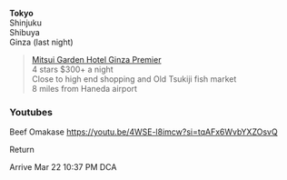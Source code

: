 **Tokyo**  
Shinjuku  
Shibuya  
Ginza (last night)

> [Mitsui Garden Hotel Ginza Premier](https://maps.app.goo.gl/thZ7vzELg5eqQKVg7)  
> 4 stars
> $300+ a night  
> Close to high end shopping and Old Tsukiji fish market  
> 8 miles from Haneda airport

### Youtubes

Beef Omakase https://youtu.be/4WSE-l8imcw?si=tqAFx6WvbYXZOsvQ

Return

Arrive Mar 22 10:37 PM DCA
